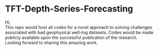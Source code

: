 # TFT-Depth-Series-Forecasting
Hi, <br>
This repo would host all codes for a novel approach to solving challenges associated with bad geophysical well-log datasets. Codes would be made publicly available upon the successful publication of the research. <br>
Looking forward to sharing this amazing work.
